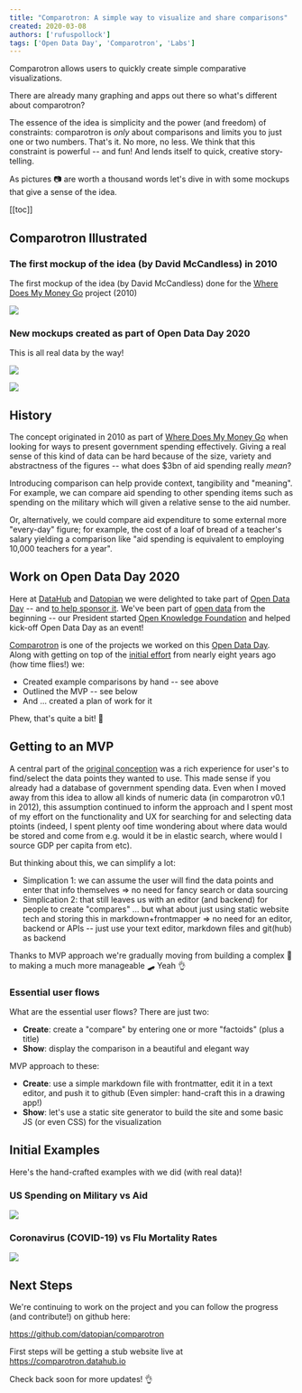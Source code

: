 ```yaml
---
title: "Comparotron: A simple way to visualize and share comparisons"
created: 2020-03-08
authors: ['rufuspollock']
tags: ['Open Data Day', 'Comparotron', 'Labs']
---
```


Comparotron allows users to quickly create simple comparative visualizations.

There are already many graphing and apps out there so what's different about comparotron? 

The essence of the idea is simplicity and the power (and freedom) of constraints: comparotron is *only* about comparisons and limits you to just one or two numbers. That's it. No more, no less. We think that this constraint is powerful -- and fun! And lends itself to quick, creative story-telling.

As pictures 📷 are worth a thousand words let's dive in with some mockups that give a sense of the idea.

[[toc]]

## Comparotron Illustrated

### The first mockup of the idea (by David McCandless) in 2010

The first mockup of the idea (by David McCandless) done for the [Where Does My Money Go][wdmmg] project (2010)

![](https://f.cloud.github.com/assets/180658/750549/198722d0-e4d0-11e2-8a57-998f68acfeaf.png)

### New mockups created as part of Open Data Day 2020

This is all real data by the way!

![](/static/img/blog/comparotron-v0.2-march-2020-coronavirus-vs-flu.svg)

![](/static/img/blog/comparotron-v0.2-march-2020-military-vs-aid.svg)

 ## History

The concept originated in 2010 as part of [Where Does My Money Go][wdmmg] when looking for ways to present government spending effectively. Giving a real sense of this kind of data can be hard because of the size, variety and abstractness of the figures -- what does $3bn of aid spending really *mean*?

Introducing comparison can help provide context, tangibility and "meaning". For example, we can compare aid spending to other spending items  such as spending on the military which will given a relative sense to the aid number.

Or, alternatively, we could compare aid expenditure to some external more "every-day" figure; for example, the cost of a loaf of bread of a teacher's salary yielding a comparison like "aid spending is equivalent to employing 10,000 teachers for a year".

[wdmmg]: https://app.wheredoesmymoneygo.org/

## Work on Open Data Day 2020

Here at [DataHub][] and [Datopian][] we were delighted to take part of [Open Data Day][] -- and [to help sponsor it][sponsor]. We've been part of [open data][] from the beginning -- our President started [Open Knowledge Foundation][okf] and helped kick-off Open Data Day as an event!

[Comparotron][] is one of the projects we worked on this [Open Data Day][]. Along with getting on top of the [initial effort][] from nearly eight years ago (how time flies!) we:

* Created example comparisons by hand -- see above
* Outlined the MVP -- see below
* And ... created a plan of work for it

Phew, that's quite a bit! 🚀

[DataHub]: https://datahub.io/
[Datopian]: https://datopian.com/
[sponsor]: https://www.datopian.com/2020/01/15/a-data-platform-for-open-data-day-2020/
[open data]: https://okfn.org/opendata/
[Open Data Day]: https://opendataday.org/
[okf]: https://okfn.org/
[Comparotron]: https://comparotron.datahub.io/
[initial effort]: https://github.com/datopian/comparotron/releases/tag/v0.1

## Getting to an MVP

A central part of the [original conception][original] was a rich experience for user's to find/select the data points they wanted to use. This made sense if you already had a database of government spending data. Even when I moved away from this idea to allow all kinds of numeric data (in comparotron v0.1 in 2012), this assumption continued to inform the approach and I spent most of my effort on the functionality and UX for searching for and selecting data ptoints (indeed, I spent plenty oof time wondering about where data would be stored and come from e.g. would it be in elastic search, where would I source GDP per capita from etc).

[original]: https://github.com/datopian/comparotron/issues/1

But thinking about this, we can simplify a lot:

* Simplication 1: we can assume the user will find the data points and enter that info themselves => no need for fancy search or data sourcing
* Simplication 2: that still leaves us with an editor (and backend) for people to create "compares" ... but what about just using static website tech and storing this in markdown+frontmapper => no need for an editor, backend or APIs -- just use your text editor, markdown files and git(hub) as backend

Thanks to MVP approach we're gradually moving from building a complex 🚗 to making a much more manageable 🛹 Yeah 👌

### Essential user flows

What are the essential user flows? There are just two:

* **Create**: create a "compare" by entering one or more "factoids" (plus a title)
* **Show**: display the comparison in a beautiful and elegant way

MVP approach to these:

* **Create**: use a simple markdown file with frontmatter, edit it in a text editor, and push it to github (Even simpler: hand-craft this in a drawing app!)
* **Show**: let's use a static site generator to build the site and some basic JS (or even CSS) for the visualization

## Initial Examples

Here's the hand-crafted examples with we did (with real data)!

### US Spending on Military vs Aid

![](/static/img/blog/comparotron-v0.2-march-2020-military-vs-aid.svg)

### Coronavirus (COVID-19) vs Flu Mortality Rates

![](/static/img/blog/comparotron-v0.2-march-2020-coronavirus-vs-flu.svg)

## Next Steps

We're continuing to work on the project and you can follow the progress (and contribute!) on github here:

https://github.com/datopian/comparotron

First steps will be getting a stub website live at https://comparotron.datahub.io

Check back soon for more updates! 👌
